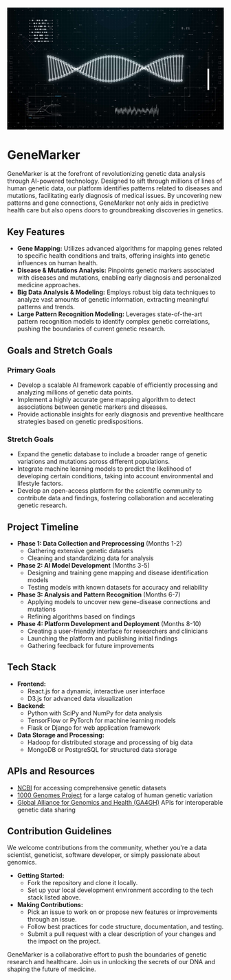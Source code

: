 <p align="center">
<!-- Update this section with a relevant image for GeneMarker, such as an abstract representation of DNA, data analysis in progress, or something symbolizing genetic discovery -->
<img src="https://github.com/azizfraij/GeneMarker/blob/main/DNA.jpg" width="625"/>
</p>

# GeneMarker
GeneMarker is at the forefront of revolutionizing genetic data analysis through AI-powered technology. Designed to sift through millions of lines of human genetic data, our platform identifies patterns related to diseases and mutations, facilitating early diagnosis of medical issues. By uncovering new patterns and gene connections, GeneMarker not only aids in predictive health care but also opens doors to groundbreaking discoveries in genetics.

## Key Features
* **Gene Mapping:** Utilizes advanced algorithms for mapping genes related to specific health conditions and traits, offering insights into genetic influences on human health.
* **Disease & Mutations Analysis:** Pinpoints genetic markers associated with diseases and mutations, enabling early diagnosis and personalized medicine approaches.
* **Big Data Analysis & Modeling:** Employs robust big data techniques to analyze vast amounts of genetic information, extracting meaningful patterns and trends.
* **Large Pattern Recognition Modeling:** Leverages state-of-the-art pattern recognition models to identify complex genetic correlations, pushing the boundaries of current genetic research.

## Goals and Stretch Goals

### Primary Goals
* Develop a scalable AI framework capable of efficiently processing and analyzing millions of genetic data points.
* Implement a highly accurate gene mapping algorithm to detect associations between genetic markers and diseases.
* Provide actionable insights for early diagnosis and preventive healthcare strategies based on genetic predispositions.

### Stretch Goals
* Expand the genetic database to include a broader range of genetic variations and mutations across different populations.
* Integrate machine learning models to predict the likelihood of developing certain conditions, taking into account environmental and lifestyle factors.
* Develop an open-access platform for the scientific community to contribute data and findings, fostering collaboration and accelerating genetic research.

## Project Timeline

* **Phase 1: Data Collection and Preprocessing** (Months 1-2)
  * Gathering extensive genetic datasets
  * Cleaning and standardizing data for analysis
* **Phase 2: AI Model Development** (Months 3-5)
  * Designing and training gene mapping and disease identification models
  * Testing models with known datasets for accuracy and reliability
* **Phase 3: Analysis and Pattern Recognition** (Months 6-7)
  * Applying models to uncover new gene-disease connections and mutations
  * Refining algorithms based on findings
* **Phase 4: Platform Development and Deployment** (Months 8-10)
  * Creating a user-friendly interface for researchers and clinicians
  * Launching the platform and publishing initial findings
  * Gathering feedback for future improvements

## Tech Stack

* **Frontend:**
  * React.js for a dynamic, interactive user interface
  * D3.js for advanced data visualization
* **Backend:**
  * Python with SciPy and NumPy for data analysis
  * TensorFlow or PyTorch for machine learning models
  * Flask or Django for web application framework
* **Data Storage and Processing:**
  * Hadoop for distributed storage and processing of big data
  * MongoDB or PostgreSQL for structured data storage

## APIs and Resources

* [NCBI](https://www.ncbi.nlm.nih.gov/) for accessing comprehensive genetic datasets
* [1000 Genomes Project](http://www.internationalgenome.org/) for a large catalog of human genetic variation
* [Global Alliance for Genomics and Health (GA4GH)](https://www.ga4gh.org/) APIs for interoperable genetic data sharing

## Contribution Guidelines

We welcome contributions from the community, whether you're a data scientist, geneticist, software developer, or simply passionate about genomics.

* **Getting Started:**
  * Fork the repository and clone it locally.
  * Set up your local development environment according to the tech stack listed above.
* **Making Contributions:**
  * Pick an issue to work on or propose new features or improvements through an issue.
  * Follow best practices for code structure, documentation, and testing.
  * Submit a pull request with a clear description of your changes and the impact on the project.

GeneMarker is a collaborative effort to push the boundaries of genetic research and healthcare. Join us in unlocking the secrets of our DNA and shaping the future of medicine.
